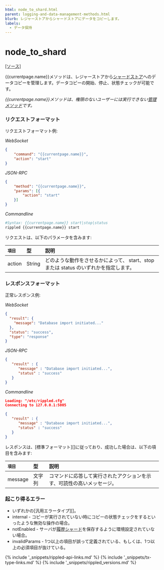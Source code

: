 ```yaml
---
html: node_to_shard.html
parent: logging-and-data-management-methods.html
blurb: レジャーストアからシャードストアにデータをコピーします。
labels:
  - データ保持
---
```

# node_to_shard
[[ソース]](https://github.com/ripple/rippled/blob/develop/src/ripple/rpc/handlers/NodeToShard.cpp "Source")

<span class="code-snippet">{{currentpage.name}}</span>メソッドは、レジャーストアから[シャードストア](history-sharding.html)へのデータコピーを管理します。データコピーの開始、停止、状態チェックが可能です。

_<span class="code-snippet">{{currentpage.name}}</span>メソッドは、権限のないユーザーには実行できない[管理メソッド](admin-api-methods.html)です。_


### リクエストフォーマット

リクエストフォーマット例:

<!-- MULTICODE_BLOCK_START -->

*WebSocket*

```json
{
    "command": "{{currentpage.name}}",
    "action": "start"
}
```

*JSON-RPC*

```json
{
    "method": "{{currentpage.name}}",
    "params": [{
        "action": "start"
    }]
}
```

*Commandline*

```sh
#Syntax: {{currentpage.name}} start|stop|status
rippled {{currentpage.name}} start
```

<!-- MULTICODE_BLOCK_END -->

リクエストは、以下のパラメータを含みます:

| `項目`  | 型   | 説明
|:---------|:-------|:---------------------------------------------------------|
| <span class="code-snippet">action</span> | String | どのような動作をさせるかによって、 <span class="code-snippet">start</span>、<span class="code-snippet">stop</span> または <span class="code-snippet">status</span> のいずれかを指定します。 |


### レスポンスフォーマット

正常レスポンス例:

<!-- MULTICODE_BLOCK_START -->

*WebSocket*

```json
{
  "result": {
    "message": "Database import initiated..."
  },
  "status": "success",
  "type": "response"
}
```

*JSON-RPC*

```json
{
   "result" : {
      "message" : "Database import initiated...",
      "status" : "success"
   }
}

```

*Commandline*

```json
Loading: "/etc/rippled.cfg"
Connecting to 127.0.0.1:5005

{
   "result" : {
      "message" : "Database import initiated...",
      "status" : "success"
   }
}

```

<!-- MULTICODE_BLOCK_END -->

レスポンスは、[標準フォーマット][]に従っており、成功した場合は、以下の項目を含みます:

| `項目`   | 型   | 説明                                             |
|:----------|:-------|:--------------------------------------------------------|
| <span class="code-snippet">message</span> | 文字列 | コマンドに応答して実行されたアクションを示す、可読性の高いメッセージ。 |


### 起こり得るエラー

- いずれかの[汎用エラータイプ][]。
- <span class="code-snippet">internal</span> - コピーが実行されていない時にコピーの状態チェックをするといったような無効な操作の場合。
- <span class="code-snippet">notEnabled</span> - サーバが[履歴シャード](history-sharding.html)を保存するように環境設定されていない場合。
- <span class="code-snippet">invalidParams</span> - 1つ以上の項目が誤って定義されている、もしくは、1つ以上の必須項目が抜けている。

<!--{# common link defs #}-->
{% include '_snippets/rippled-api-links.md' %}
{% include '_snippets/tx-type-links.md' %}
{% include '_snippets/rippled_versions.md' %}
